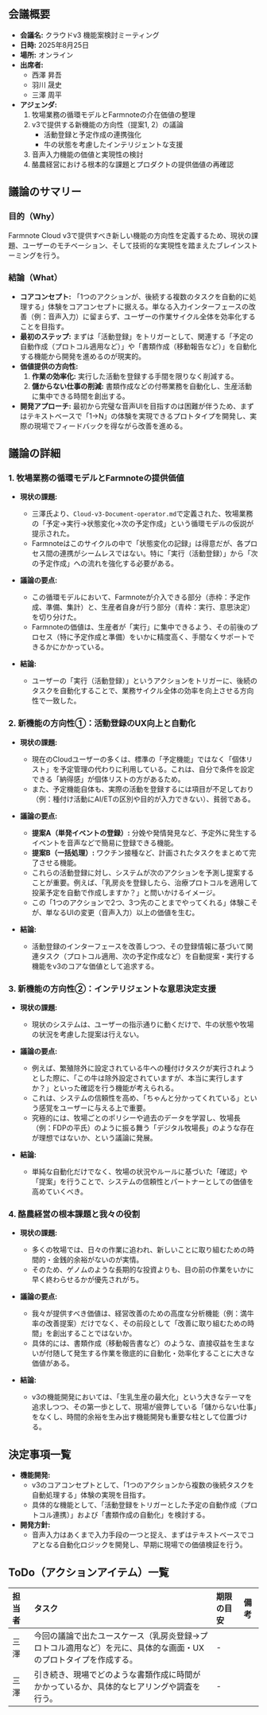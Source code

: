## 会議概要

*   **会議名:** クラウドv3 機能案検討ミーティング
*   **日時:** 2025年8月25日
*   **場所:** オンライン
*   **出席者:**
    *   西澤 昇吾
    *   羽川 晟史
    *   三澤 周平
*   **アジェンダ:**
    1.  牧場業務の循環モデルとFarmnoteの介在価値の整理
    2.  v3で提供する新機能の方向性（提案1, 2）の議論
        *   活動登録と予定作成の連携強化
        *   牛の状態を考慮したインテリジェントな支援
    3.  音声入力機能の価値と実現性の検討
    4.  酪農経営における根本的な課題とプロダクトの提供価値の再確認

## 議論のサマリー

### 目的（Why）

Farmnote Cloud v3で提供すべき新しい機能の方向性を定義するため、現状の課題、ユーザーのモチベーション、そして技術的な実現性を踏まえたブレインストーミングを行う。

### 結論（What）

*   **コアコンセプト:** 「1つのアクションが、後続する複数のタスクを自動的に処理する」体験をコアコンセプトに据える。単なる入力インターフェースの改善（例：音声入力）に留まらず、ユーザーの作業サイクル全体を効率化することを目指す。
*   **最初のステップ:** まずは「活動登録」をトリガーとして、関連する「予定の自動作成（プロトコル適用など）」や「書類作成（移動報告など）」を自動化する機能から開発を進めるのが現実的。
*   **価値提供の方向性:**
    1.  **作業の効率化:** 実行した活動を登録する手間を限りなく削減する。
    2.  **儲からない仕事の削減:** 書類作成などの付帯業務を自動化し、生産活動に集中できる時間を創出する。
*   **開発アプローチ:** 最初から完璧な音声UIを目指すのは困難が伴うため、まずはテキストベースで「1→N」の体験を実現できるプロトタイプを開発し、実際の現場でフィードバックを得ながら改善を進める。

## 議論の詳細

### 1. 牧場業務の循環モデルとFarmnoteの提供価値

*   **現状の課題:**
    *   三澤氏より、`Cloud-v3-Document-operator.md`で定義された、牧場業務の「予定→実行→状態変化→次の予定作成」という循環モデルの仮説が提示された。
    *   Farmnoteはこのサイクルの中で「状態変化の記録」は得意だが、各プロセス間の連携がシームレスではない。特に「実行（活動登録）」から「次の予定作成」への流れを強化する必要がある。

*   **議論の要点:**
    *   この循環モデルにおいて、Farmnoteが介入できる部分（赤枠：予定作成、準備、集計）と、生産者自身が行う部分（青枠：実行、意思決定）を切り分けた。
    *   Farmnoteの価値は、生産者が「実行」に集中できるよう、その前後のプロセス（特に予定作成と準備）をいかに精度高く、手間なくサポートできるかにかかっている。

*   **結論:**
    *   ユーザーの「実行（活動登録）」というアクションをトリガーに、後続のタスクを自動化することで、業務サイクル全体の効率を向上させる方向性で一致した。

### 2. 新機能の方向性①：活動登録のUX向上と自動化

*   **現状の課題:**
    *   現在のCloudユーザーの多くは、標準の「予定機能」ではなく「個体リスト」を予定管理の代わりに利用している。これは、自分で条件を設定できる「納得感」が個体リストの方があるため。
    *   また、予定機能自体も、実際の活動を登録するには項目が不足しており（例：種付け活動にAI/ETの区別や目的が入力できない）、貧弱である。

*   **議論の要点:**
    *   **提案A（単発イベントの登録）:** 分娩や発情発見など、予定外に発生するイベントを音声などで簡易に登録できる機能。
    *   **提案B（一括処理）:** ワクチン接種など、計画されたタスクをまとめて完了させる機能。
    *   これらの活動登録に対し、システムが次のアクションを予測し提案することが重要。例えば、「乳房炎を登録したら、治療プロトコルを適用して投薬予定を自動で作成しますか？」と問いかけるイメージ。
    *   この「1つのアクションで2つ、3つ先のことまでやってくれる」体験こそが、単なるUIの変更（音声入力）以上の価値を生む。

*   **結論:**
    *   活動登録のインターフェースを改善しつつ、その登録情報に基づいて関連タスク（プロトコル適用、次の予定作成など）を自動提案・実行する機能をv3のコアな価値として追求する。

### 3. 新機能の方向性②：インテリジェントな意思決定支援

*   **現状の課題:**
    *   現状のシステムは、ユーザーの指示通りに動くだけで、牛の状態や牧場の状況を考慮した提案は行えない。

*   **議論の要点:**
    *   例えば、繁殖除外に設定されている牛への種付けタスクが実行されようとした際に、「この牛は除外設定されていますが、本当に実行しますか？」といった確認を行う機能が考えられる。
    *   これは、システムの信頼性を高め、「ちゃんと分かってくれている」という感覚をユーザーに与える上で重要。
    *   究極的には、牧場ごとのポリシーや過去のデータを学習し、牧場長（例：FDPの平氏）のように振る舞う「デジタル牧場長」のような存在が理想ではないか、という議論に発展。

*   **結論:**
    *   単純な自動化だけでなく、牧場の状況やルールに基づいた「確認」や「提案」を行うことで、システムの信頼性とパートナーとしての価値を高めていくべき。

### 4. 酪農経営の根本課題と我々の役割

*   **現状の課題:**
    *   多くの牧場では、日々の作業に追われ、新しいことに取り組むための時間的・金銭的余裕がないのが実情。
    *   そのため、ゲノムのような長期的な投資よりも、目の前の作業をいかに早く終わらせるかが優先されがち。

*   **議論の要点:**
    *   我々が提供すべき価値は、経営改善のための高度な分析機能（例：満牛率の改善提案）だけでなく、その前段として「改善に取り組むための時間」を創出することではないか。
    *   具体的には、書類作成（移動報告書など）のような、直接収益を生まないが付随して発生する作業を徹底的に自動化・効率化することに大きな価値がある。

*   **結論:**
    *   v3の機能開発においては、「生乳生産の最大化」という大きなテーマを追求しつつ、その第一歩として、現場が疲弊している「儲からない仕事」をなくし、時間的余裕を生み出す機能開発も重要な柱として位置づける。

## 決定事項一覧

*   **機能開発:**
    *   v3のコアコンセプトとして、「1つのアクションから複数の後続タスクを自動処理する」体験の実現を目指す。
    *   具体的な機能として、「活動登録をトリガーとした予定の自動作成（プロトコル連携）」および「書類作成の自動化」を検討する。
*   **開発方針:**
    *   音声入力はあくまで入力手段の一つと捉え、まずはテキストベースでコアとなる自動化ロジックを開発し、早期に現場での価値検証を行う。

## ToDo（アクションアイテム）一覧

| 担当者 | タスク                                                       | 期限の目安 | 備考  |
| :-- | :-------------------------------------------------------- | :---- | :-- |
| 三澤  | 今回の議論で出たユースケース（乳房炎登録→プロトコル適用など）を元に、具体的な画面・UXのプロトタイプを作成する。 | -     |     |
| 三澤  | 引き続き、現場でどのような書類作成に時間がかかっているか、具体的なヒアリングや調査を行う。             | -     |     |

